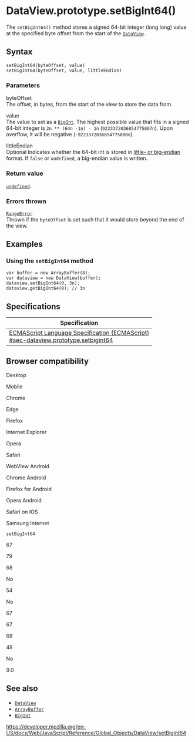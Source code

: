 DataView.prototype.setBigInt64()
================================

The `setBigInt64()` method stores a signed 64-bit integer (long long) value at the specified byte offset from the start of the [`DataView`](../dataview).

Syntax
------

    setBigInt64(byteOffset, value)
    setBigInt64(byteOffset, value, littleEndian)

### Parameters

byteOffset  
The offset, in bytes, from the start of the view to store the data from.

value  
The value to set as a [`BigInt`](../bigint). The highest possible value that fits in a signed 64-bit integer is `2n ** (64n -1n) - 1n`<span class="blob-code-inner blob-code-marker"> (`9223372036854775807n`). Upon overflow, it will be negative (</span>`-9223372036854775808n`<span class="blob-code-inner blob-code-marker">).</span>

littleEndian  
<span class="badge inline optional">Optional</span> Indicates whether the 64-bit int is stored in [little- or big-endian](https://developer.mozilla.org/en-US/docs/Glossary/Endianness) format. If `false` or `undefined`, a big-endian value is written.

### Return value

[`undefined`](../undefined).

### Errors thrown

[`RangeError`](../rangeerror)  
Thrown if the `byteOffset` is set such that it would store beyond the end of the view.

Examples
--------

### Using the `setBigInt64` method

    var buffer = new ArrayBuffer(8);
    var dataview = new DataView(buffer);
    dataview.setBigInt64(0, 3n);
    dataview.getBigInt64(0); // 3n

Specifications
--------------

<table><thead><tr class="header"><th>Specification</th></tr></thead><tbody><tr class="odd"><td><a href="https://tc39.es/ecma262/#sec-dataview.prototype.setbigint64">ECMAScript Language Specification (ECMAScript)<br />
<span class="small">#sec-dataview.prototype.setbigint64</span></a></td></tr></tbody></table>

Browser compatibility
---------------------

Desktop

Mobile

Chrome

Edge

Firefox

Internet Explorer

Opera

Safari

WebView Android

Chrome Android

Firefox for Android

Opera Android

Safari on IOS

Samsung Internet

`setBigInt64`

67

79

68

No

54

No

67

67

68

48

No

9.0

See also
--------

-   [`DataView`](../dataview)
-   [`ArrayBuffer`](../arraybuffer)
-   [`BigInt`](../bigint)

<a href="https://developer.mozilla.org/en-US/docs/Web/JavaScript/Reference/Global_Objects/DataView/setBigInt64" class="_attribution-link">https://developer.mozilla.org/en-US/docs/Web/JavaScript/Reference/Global_Objects/DataView/setBigInt64</a>

